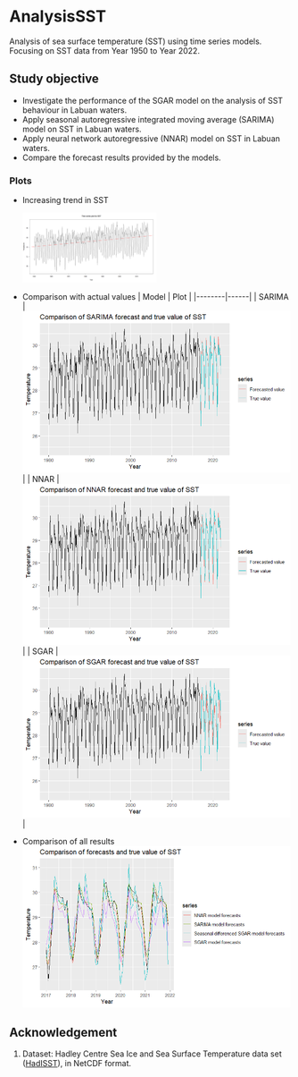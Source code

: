 # AnalysisSST
Analysis of sea surface temperature (SST) using time series models. Focusing on SST data from Year 1950 to Year 2022.

## Study objective
- Investigate the performance of the SGAR model on the analysis of SST behaviour in Labuan waters.
- Apply seasonal autoregressive integrated moving average (SARIMA) model on SST in Labuan waters.
- Apply neural network autoregressive (NNAR) model on SST in Labuan waters.
- Compare the forecast results provided by the models.

### Plots
- Increasing trend in SST

    <img src="images/time-series-plot-with-trend.png" width="50%"/>

- Comparison with actual values
    | Model  | Plot |
    |--------|------|
    | SARIMA |![SARIMA](./images/sarima-forecast-vs-actual.png)|
    | NNAR   |![NNAR](./images/nnar-forecast-vs-actual.png)| 
    | SGAR   |![SGAR](./images/sgar-forecast-vs-actual.png)|
- Comparison of all results
    ![All results](./images/comparison-all-with-true.png)

## Acknowledgement
1. Dataset: Hadley Centre Sea Ice and Sea Surface Temperature data set ([HadISST](https://www.metoffice.gov.uk/hadobs/hadisst/)), in NetCDF format.
